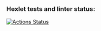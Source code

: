 ### Hexlet tests and linter status:
[![Actions Status](https://github.com/RemoSet/qa-engineer-project-85/workflows/hexlet-check/badge.svg)](https://github.com/RemoSet/qa-engineer-project-85/actions)